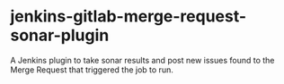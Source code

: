jenkins-gitlab-merge-request-sonar-plugin
=========================================

A Jenkins plugin to take sonar results and post new issues found to the Merge Request that triggered the job to run.
